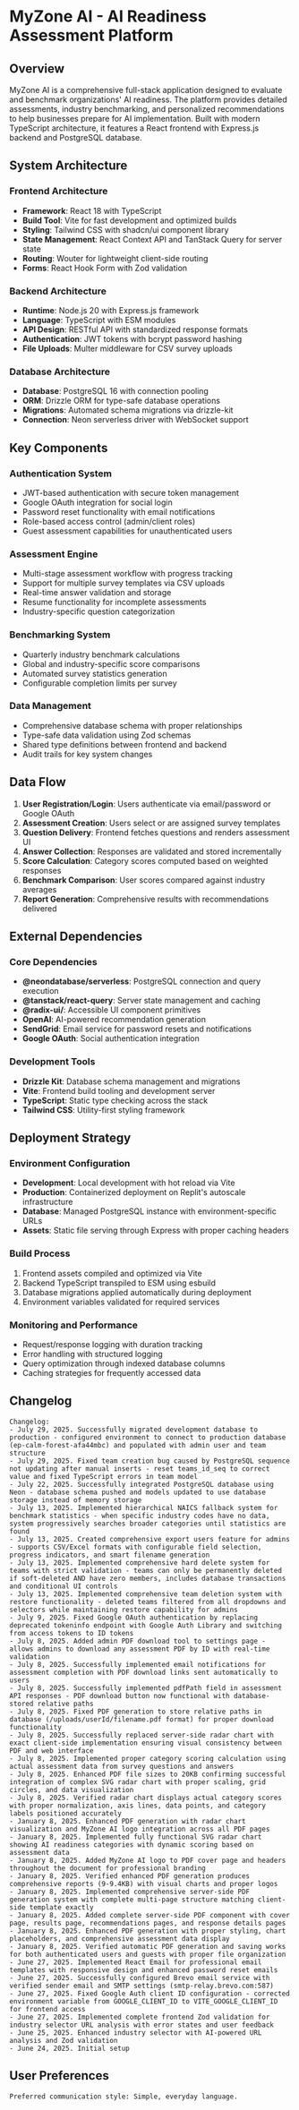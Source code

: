 # MyZone AI - AI Readiness Assessment Platform

## Overview

MyZone AI is a comprehensive full-stack application designed to evaluate and benchmark organizations' AI readiness. The platform provides detailed assessments, industry benchmarking, and personalized recommendations to help businesses prepare for AI implementation. Built with modern TypeScript architecture, it features a React frontend with Express.js backend and PostgreSQL database.

## System Architecture

### Frontend Architecture
- **Framework**: React 18 with TypeScript
- **Build Tool**: Vite for fast development and optimized builds
- **Styling**: Tailwind CSS with shadcn/ui component library
- **State Management**: React Context API and TanStack Query for server state
- **Routing**: Wouter for lightweight client-side routing
- **Forms**: React Hook Form with Zod validation

### Backend Architecture
- **Runtime**: Node.js 20 with Express.js framework
- **Language**: TypeScript with ESM modules
- **API Design**: RESTful API with standardized response formats
- **Authentication**: JWT tokens with bcrypt password hashing
- **File Uploads**: Multer middleware for CSV survey uploads

### Database Architecture
- **Database**: PostgreSQL 16 with connection pooling
- **ORM**: Drizzle ORM for type-safe database operations
- **Migrations**: Automated schema migrations via drizzle-kit
- **Connection**: Neon serverless driver with WebSocket support

## Key Components

### Authentication System
- JWT-based authentication with secure token management
- Google OAuth integration for social login
- Password reset functionality with email notifications
- Role-based access control (admin/client roles)
- Guest assessment capabilities for unauthenticated users

### Assessment Engine
- Multi-stage assessment workflow with progress tracking
- Support for multiple survey templates via CSV uploads
- Real-time answer validation and storage
- Resume functionality for incomplete assessments
- Industry-specific question categorization

### Benchmarking System
- Quarterly industry benchmark calculations
- Global and industry-specific score comparisons
- Automated survey statistics generation
- Configurable completion limits per survey

### Data Management
- Comprehensive database schema with proper relationships
- Type-safe data validation using Zod schemas
- Shared type definitions between frontend and backend
- Audit trails for key system changes

## Data Flow

1. **User Registration/Login**: Users authenticate via email/password or Google OAuth
2. **Assessment Creation**: Users select or are assigned survey templates
3. **Question Delivery**: Frontend fetches questions and renders assessment UI
4. **Answer Collection**: Responses are validated and stored incrementally
5. **Score Calculation**: Category scores computed based on weighted responses
6. **Benchmark Comparison**: User scores compared against industry averages
7. **Report Generation**: Comprehensive results with recommendations delivered

## External Dependencies

### Core Dependencies
- **@neondatabase/serverless**: PostgreSQL connection and query execution
- **@tanstack/react-query**: Server state management and caching
- **@radix-ui/**: Accessible UI component primitives
- **OpenAI**: AI-powered recommendation generation
- **SendGrid**: Email service for password resets and notifications
- **Google OAuth**: Social authentication integration

### Development Tools
- **Drizzle Kit**: Database schema management and migrations
- **Vite**: Frontend build tooling and development server
- **TypeScript**: Static type checking across the stack
- **Tailwind CSS**: Utility-first styling framework

## Deployment Strategy

### Environment Configuration
- **Development**: Local development with hot reload via Vite
- **Production**: Containerized deployment on Replit's autoscale infrastructure
- **Database**: Managed PostgreSQL instance with environment-specific URLs
- **Assets**: Static file serving through Express with proper caching headers

### Build Process
1. Frontend assets compiled and optimized via Vite
2. Backend TypeScript transpiled to ESM using esbuild
3. Database migrations applied automatically during deployment
4. Environment variables validated for required services

### Monitoring and Performance
- Request/response logging with duration tracking
- Error handling with structured logging
- Query optimization through indexed database columns
- Caching strategies for frequently accessed data

## Changelog

```
Changelog:
- July 29, 2025. Successfully migrated development database to production - configured environment to connect to production database (ep-calm-forest-afa44mbc) and populated with admin user and team structure
- July 29, 2025. Fixed team creation bug caused by PostgreSQL sequence not updating after manual inserts - reset teams_id_seq to correct value and fixed TypeScript errors in team model
- July 22, 2025. Successfully integrated PostgreSQL database using Neon - database schema pushed and models updated to use database storage instead of memory storage
- July 13, 2025. Implemented hierarchical NAICS fallback system for benchmark statistics - when specific industry codes have no data, system progressively searches broader categories until statistics are found
- July 13, 2025. Created comprehensive export users feature for admins - supports CSV/Excel formats with configurable field selection, progress indicators, and smart filename generation
- July 13, 2025. Implemented comprehensive hard delete system for teams with strict validation - teams can only be permanently deleted if soft-deleted AND have zero members, includes database transactions and conditional UI controls
- July 13, 2025. Implemented comprehensive team deletion system with restore functionality - deleted teams filtered from all dropdowns and selectors while maintaining restore capability for admins
- July 9, 2025. Fixed Google OAuth authentication by replacing deprecated tokeninfo endpoint with Google Auth Library and switching from access tokens to ID tokens
- July 8, 2025. Added admin PDF download tool to settings page - allows admins to download any assessment PDF by ID with real-time validation
- July 8, 2025. Successfully implemented email notifications for assessment completion with PDF download links sent automatically to users
- July 8, 2025. Successfully implemented pdfPath field in assessment API responses - PDF download button now functional with database-stored relative paths
- July 8, 2025. Fixed PDF generation to store relative paths in database (/uploads/userId/filename.pdf format) for proper download functionality  
- July 8, 2025. Successfully replaced server-side radar chart with exact client-side implementation ensuring visual consistency between PDF and web interface
- July 8, 2025. Implemented proper category scoring calculation using actual assessment data from survey questions and answers
- July 8, 2025. Enhanced PDF file sizes to 20KB confirming successful integration of complex SVG radar chart with proper scaling, grid circles, and data visualization
- July 8, 2025. Verified radar chart displays actual category scores with proper normalization, axis lines, data points, and category labels positioned accurately
- January 8, 2025. Enhanced PDF generation with radar chart visualization and MyZone AI logo integration across all PDF pages
- January 8, 2025. Implemented fully functional SVG radar chart showing AI readiness categories with dynamic scoring based on assessment data
- January 8, 2025. Added MyZone AI logo to PDF cover page and headers throughout the document for professional branding
- January 8, 2025. Verified enhanced PDF generation produces comprehensive reports (9-9.4KB) with visual charts and proper logos
- January 8, 2025. Implemented comprehensive server-side PDF generation system with complete multi-page structure matching client-side template exactly
- January 8, 2025. Added complete server-side PDF component with cover page, results page, recommendations pages, and response details pages
- January 8, 2025. Enhanced PDF generation with proper styling, chart placeholders, and comprehensive assessment data display
- January 8, 2025. Verified automatic PDF generation and saving works for both authenticated users and guests with proper file organization
- June 27, 2025. Implemented React Email for professional email templates with responsive design and enhanced password reset emails
- June 27, 2025. Successfully configured Brevo email service with verified sender email and SMTP settings (smtp-relay.brevo.com:587)
- June 27, 2025. Fixed Google Auth client ID configuration - corrected environment variable from GOOGLE_CLIENT_ID to VITE_GOOGLE_CLIENT_ID for frontend access
- June 27, 2025. Implemented complete frontend Zod validation for industry selector URL analysis with error states and user feedback
- June 25, 2025. Enhanced industry selector with AI-powered URL analysis and Zod validation
- June 24, 2025. Initial setup
```

## User Preferences

```
Preferred communication style: Simple, everyday language.
```